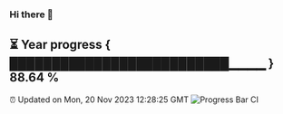 ### Hi there 👋
⏳ Year progress { ██████████████████████████▁▁▁▁ } 88.64 %
---
⏰ Updated on Mon, 20 Nov 2023 12:28:25 GMT
![Progress Bar CI](https://github.com/liununu/liununu/workflows/Progress%20Bar%20CI/badge.svg)
